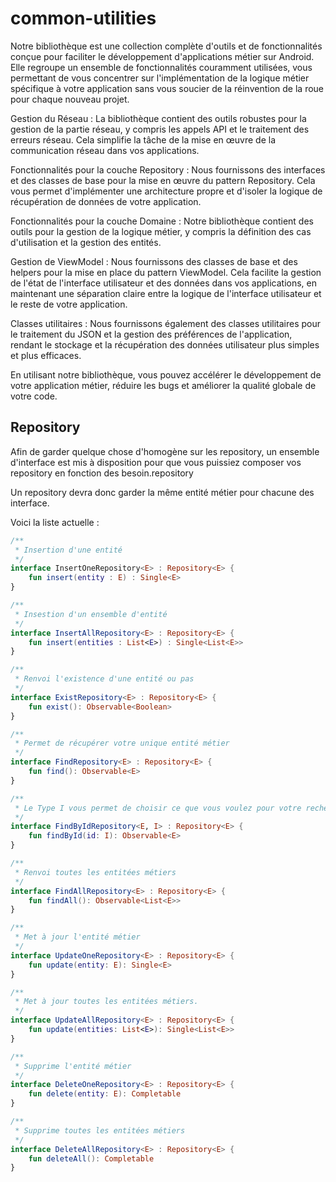 ﻿# common-utilities

 Notre bibliothèque est une collection complète d'outils et de fonctionnalités conçue pour faciliter le développement d'applications métier sur Android. Elle regroupe un ensemble de fonctionnalités couramment utilisées, vous permettant de vous concentrer sur l'implémentation de la logique métier spécifique à votre application sans vous soucier de la réinvention de la roue pour chaque nouveau projet.

Gestion du Réseau : La bibliothèque contient des outils robustes pour la gestion de la partie réseau, y compris les appels API et le traitement des erreurs réseau. Cela simplifie la tâche de la mise en œuvre de la communication réseau dans vos applications.

Fonctionnalités pour la couche Repository : Nous fournissons des interfaces et des classes de base pour la mise en œuvre du pattern Repository. Cela vous permet d'implémenter une architecture propre et d'isoler la logique de récupération de données de votre application.

Fonctionnalités pour la couche Domaine : Notre bibliothèque contient des outils pour la gestion de la logique métier, y compris la définition des cas d'utilisation et la gestion des entités.

Gestion de ViewModel : Nous fournissons des classes de base et des helpers pour la mise en place du pattern ViewModel. Cela facilite la gestion de l'état de l'interface utilisateur et des données dans vos applications, en maintenant une séparation claire entre la logique de l'interface utilisateur et le reste de votre application.

Classes utilitaires : Nous fournissons également des classes utilitaires pour le traitement du JSON et la gestion des préférences de l'application, rendant le stockage et la récupération des données utilisateur plus simples et plus efficaces.

En utilisant notre bibliothèque, vous pouvez accélérer le développement de votre application métier, réduire les bugs et améliorer la qualité globale de votre code.

## Repository

Afin de garder quelque chose d'homogène sur les repository, un ensemble d'interface est mis à disposition pour que vous puissiez composer vos repository en fonction des besoin.repository

Un repository devra donc garder la même entité métier pour chacune des interface.

Voici la liste actuelle :

```kotlin
/**
 * Insertion d'une entité
 */
interface InsertOneRepository<E> : Repository<E> {
    fun insert(entity : E) : Single<E>
}

/**
 * Insestion d'un ensemble d'entité
 */
interface InsertAllRepository<E> : Repository<E> {
    fun insert(entities : List<E>) : Single<List<E>>
}

/**
 * Renvoi l'existence d'une entité ou pas
 */
interface ExistRepository<E> : Repository<E> {
    fun exist(): Observable<Boolean>
}

/**
 * Permet de récupérer votre unique entité métier
 */
interface FindRepository<E> : Repository<E> {
    fun find(): Observable<E>
}

/**
 * Le Type I vous permet de choisir ce que vous voulez pour votre recherche, ça peut être un String ou un objet plus complexe
 */
interface FindByIdRepository<E, I> : Repository<E> {
    fun findById(id: I): Observable<E>
}

/**
 * Renvoi toutes les entitées métiers
 */
interface FindAllRepository<E> : Repository<E> {
    fun findAll(): Observable<List<E>>
}

/**
 * Met à jour l'entité métier
 */
interface UpdateOneRepository<E> : Repository<E> {
    fun update(entity: E): Single<E>
}

/**
 * Met à jour toutes les entitées métiers.
 */
interface UpdateAllRepository<E> : Repository<E> {
    fun update(entities: List<E>): Single<List<E>>
}

/**
 * Supprime l'entité métier
 */
interface DeleteOneRepository<E> : Repository<E> {
    fun delete(entity: E): Completable
}

/**
 * Supprime toutes les entitées métiers
 */
interface DeleteAllRepository<E> : Repository<E> {
    fun deleteAll(): Completable
}
```
